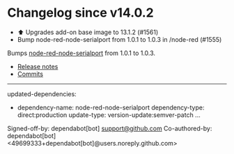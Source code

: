 # Changelog since v14.0.2
- ⬆️ Upgrades add-on base image to 13.1.2 (#1561) 
- Bump node-red-node-serialport from 1.0.1 to 1.0.3 in /node-red (#1555)

Bumps [node-red-node-serialport](https://github.com/node-red/node-red-nodes/tree/HEAD/tree/master/io/serialport) from 1.0.1 to 1.0.3.
- [Release notes](https://github.com/node-red/node-red-nodes/releases)
- [Commits](https://github.com/node-red/node-red-nodes/commits/HEAD/tree/master/io/serialport)

---
updated-dependencies:
- dependency-name: node-red-node-serialport
  dependency-type: direct:production
  update-type: version-update:semver-patch
...

Signed-off-by: dependabot[bot] <support@github.com>
Co-authored-by: dependabot[bot] <49699333+dependabot[bot]@users.noreply.github.com> 

